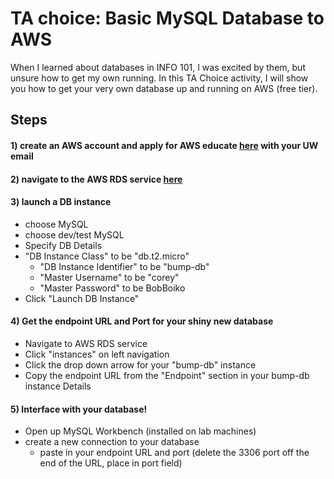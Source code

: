 # TA choice: Basic MySQL Database to AWS
When I learned about databases in INFO 101, I was excited by them, but unsure how to get my own running. In this TA Choice activity, I will show you how to get your very own database up and running on AWS (free tier).

## Steps
#### 1) create an AWS account and apply for AWS educate [here](https://www.awseducate.com/Application) with your UW email
#### 2) navigate to the AWS RDS service [here](https://console.aws.amazon.com/rds/home)
#### 3) launch a DB instance
  - choose MySQL
  - choose dev/test MySQL
  - Specify DB Details
  - "DB Instance Class" to be "db.t2.micro"
    - "DB Instance Identifier" to be "bump-db"
    - "Master Username" to be "corey"
    - "Master Password" to be BobBoiko
  - Click "Launch DB Instance"
#### 4) Get the endpoint URL and Port for your shiny new database
  - Navigate to AWS RDS service
  - Click "instances" on left navigation
  - Click the drop down arrow for your "bump-db" instance
  - Copy the endpoint URL from the "Endpoint" section in your bump-db instance Details
#### 5) Interface with your database!
  - Open up MySQL Workbench (installed on lab machines)
  - create a new connection to your database
    - paste in your endpoint URL and port (delete the 3306 port off the end of the URL, place in port field)